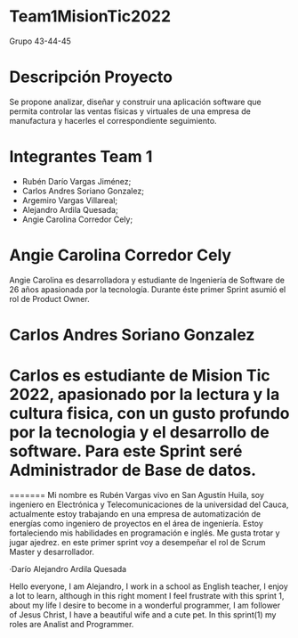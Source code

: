 # Team1MisionTic2022
Grupo 43-44-45

# Descripción Proyecto

Se propone analizar, diseñar y construir una aplicación software que permita
controlar las ventas físicas y virtuales de una empresa de manufactura y hacerles
el correspondiente seguimiento.

# Integrantes Team 1

- Rubén Darío Vargas Jiménez; 
- Carlos Andres Soriano Gonzalez; 
- Argemiro Vargas Villareal;
- Alejandro Ardila Quesada;
- Angie Carolina Corredor Cely;

# Angie Carolina Corredor Cely

Angie Carolina es desarrolladora y estudiante de Ingeniería de Software de 26 años apasionada por la tecnología.
Durante éste primer Sprint asumió el rol de Product Owner.

# Carlos Andres Soriano Gonzalez

Carlos es estudiante de Mision Tic 2022, apasionado por la lectura y la cultura fisica, con un gusto profundo por la tecnologia y el desarrollo de software. Para este Sprint seré Administrador de Base de datos.
=======
=======
Mi nombre es Rubén Vargas vivo en San Agustín Huila, 
soy ingeniero en Electrónica y Telecomunicaciones 
de la universidad del Cauca, actualmente estoy 
trabajando en una empresa de automatización de 
energías como ingeniero de proyectos en el área 
de ingeniería. Estoy fortaleciendo mis habilidades 
en programación e inglés. Me gusta trotar y jugar ajedrez. 
en este primer sprint voy a desempeñar el rol de Scrum Master 
y desarrollador.

·Darío Alejandro Ardila Quesada

Hello everyone, I am Alejandro, I work in a school as English teacher, I enjoy a lot to learn, although in this right moment I feel frustrate with this sprint 1, about my life I desire to become in a wonderful programmer, I am follower of Jesus Christ, I have a beautiful wife and a cute pet. In this sprint(1) my roles are Analist and Programmer.
